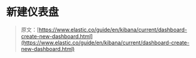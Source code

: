 # 新建仪表盘
> 原文：[https://www.elastic.co/guide/en/kibana/current/dashboard-create-new-dashboard.html](https://www.elastic.co/guide/en/kibana/current/dashboard-create-new-dashboard.html)